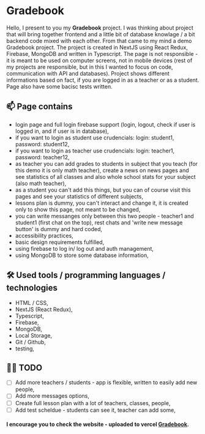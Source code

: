 # Gradebook

Hello, I present to you my **Gradebook** project. I was thinking about project that will bring together frontend and a little bit of database knowlage / a bit backend code mixed with each other. From that came to my mind a demo Gradebook project. The project is created in NextJS using React Redux, Firebase, MongoDB and written in Typescript.
The page is not responsible - it is meant to be used on computer screens, not in mobile devices (rest of my projects are responsible, but in this I wanted to focus on code, communication with API and databases). Project shows different informations based on fact, if you are logged in as a teacher or as a student.
Page also have some bacisc tests written.

## 📫 Page contains

- login page and full login firebase support (login, logout, check if user is logged in, and if user is in database),
- if you want to login as student use crudencials: 
login: student1, password: student12,
- if you want to login as teacher use crudencials:
login: teacher1, password: teacher12,
- as teacher you can add grades to students in subject that you teach (for this demo it is only math teacher), create a news on news pages and see statistics of all classes and also whole school stats for your subject (also math teacher),
- as a student you can't add this things, but you can of course visit this pages and see your statistics of different subjects,
- lessons plan is dummy, you can't interact and change it, it is created only to show this page, not meant to be changed,
- you can write messanges only between this two people - teacher1 and student1 (first chat on the top), rest chats and 'write new message button' is dummy and hard coded, 
- accessibility practices,
- basic design requirements fulfilled,
- using firebase to log in/ log out and auth management,
- using MongoDB to store some database information,

## 🛠 Used tools / programming languages / technologies

- HTML / CSS,
- NextJS (React Redux),
- Typescript,
- Firebase,
- MongoDB,
- Local Storage,
- Git / Github,
- testing,

## 👩‍💻 TODO

- [ ] Add more teachers / students - app is flexible, written to easily add new people,
- [ ] Add more messages options,
- [ ] Create full lesson plan with a lot of teachers, classes, people,
- [ ] Add test scheldue - students can see it, teacher can add some,

#### I encourage you to check the website - uploaded to vercel [Gradebook](https://nutricuisine.netlify.app/).

